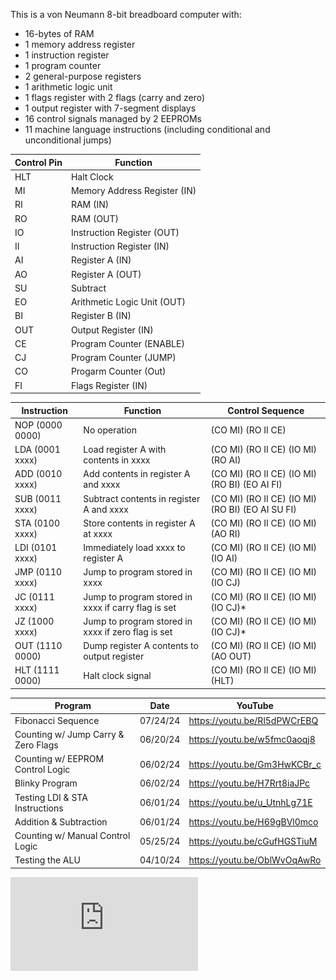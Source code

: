 This is a von Neumann 8-bit breadboard computer with:
* 16-bytes of RAM
* 1 memory address register
* 1 instruction register
* 1 program counter
* 2 general-purpose registers
* 1 arithmetic logic unit
* 1 flags register with 2 flags (carry and zero)
* 1 output register with 7-segment displays
* 16 control signals managed by 2 EEPROMs
* 11 machine language instructions (including conditional and unconditional jumps)

| Control Pin | Function |
| --- | --- |
| HLT | Halt Clock |
| MI | Memory Address Register (IN) |
| RI | RAM (IN) |
| RO | RAM (OUT) |
| IO | Instruction Register (OUT) |
| II | Instruction Register (IN) |
| AI | Register A (IN) |
| AO | Register A (OUT) |
| SU | Subtract |
| EO | Arithmetic Logic Unit (OUT) |
| BI | Register B (IN) |
| OUT | Output Register (IN) |
| CE | Program Counter (ENABLE) |
| CJ | Program Counter (JUMP) |
| CO | Progarm Counter (Out) |
| FI | Flags Register (IN) |

| Instruction | Function | Control Sequence |
| --- | --- | --- |
| NOP (0000 0000) | No operation | (CO MI) (RO II CE) |
| LDA (0001 xxxx) | Load register A with contents in xxxx | (CO MI) (RO II CE) (IO MI) (RO AI) |
| ADD (0010 xxxx) | Add contents in register A and xxxx | (CO MI) (RO II CE) (IO MI) (RO BI) (EO AI FI) |
| SUB (0011 xxxx) | Subtract contents in register A and xxxx | (CO MI) (RO II CE) (IO MI) (RO BI) (EO AI SU FI) |
| STA (0100 xxxx) | Store contents in register A at xxxx | (CO MI) (RO II CE) (IO MI) (AO RI) |
| LDI (0101 xxxx) | Immediately load xxxx to register A | (CO MI) (RO II CE) (IO MI) (IO AI) |
| JMP (0110 xxxx) | Jump to program stored in xxxx | (CO MI) (RO II CE) (IO MI) (IO CJ) |
| JC  (0111 xxxx) | Jump to program stored in xxxx if carry flag is set | (CO MI) (RO II CE) (IO MI) (IO CJ)* |
| JZ  (1000 xxxx) | Jump to program stored in xxxx if zero flag is set | (CO MI) (RO II CE) (IO MI) (IO CJ)* |
| OUT (1110 0000) | Dump register A contents to output register | (CO MI) (RO II CE) (IO MI) (AO OUT) |
| HLT (1111 0000) | Halt clock signal | (CO MI) (RO II CE) (IO MI) (HLT) |

| Program | Date | YouTube |
| --- | --- | --- |
| Fibonacci Sequence | 07/24/24 | https://youtu.be/Rl5dPWCrEBQ |
| Counting w/ Jump Carry & Zero Flags | 06/20/24 | https://youtu.be/w5fmc0aoqj8 |
| Counting w/ EEPROM Control Logic | 06/02/24 | https://youtu.be/Gm3HwKCBr_c |
| Blinky Program | 06/02/24 | https://youtu.be/H7Rrt8iaJPc |
| Testing LDI & STA Instructions | 06/01/24 | https://youtu.be/u_UtnhLg71E |
| Addition & Subtraction | 06/01/24 | https://youtu.be/H69gBVl0mco |
| Counting w/ Manual Control Logic | 05/25/24 | https://youtu.be/cGufHGSTiuM |
| Testing the ALU | 04/10/24 | https://youtu.be/OblWvOqAwRo |

![alt text](https://github.com/junyoung-sim/8-bit/blob/main/SIM-8%20PROGRAMS%20(JULY%202024).pdf)